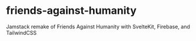 # friends-against-humanity
 Jamstack remake of Friends Against Humanity with SvelteKit, Firebase, and TailwindCSS
